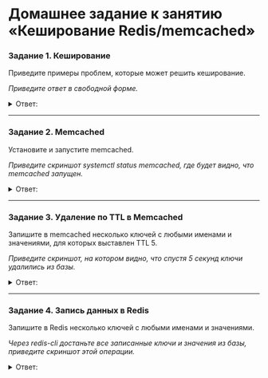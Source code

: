 # Домашнее задание к занятию «Кеширование Redis/memcached»

### Задание 1. Кеширование 

Приведите примеры проблем, которые может решить кеширование. 

*Приведите ответ в свободной форме.*

<details> 
<summary> Ответ:  </summary>
  
Кешировать можно хоть все что угодно, но это дорго и не всегда имеет смысл. По этому кеширование используют для решения 
проблем таких как:
  
  - запрос к данным который выполняется долго для этого делаем кеширования
  - запрос к одним и тем же данным часто делаем кеширование
  - данные задачи используются в вычислении, то можно их загрузить в кеш и вызывать во время выполнения программы 
</details> 

---

### Задание 2. Memcached

Установите и запустите memcached.

*Приведите скриншот systemctl status memcached, где будет видно, что memcached запущен.*

<details> 
<summary> Ответ:  </summary>

 Memcached — это бесплатная высокопроизводительная система кэширования распределенной памяти с открытым исходным кодом.

 Установим на AlmaLinux
 ~~~
 sudo dnf install memcached - y
~~~

![](https://user-images.githubusercontent.com/136073445/262738461-a0c3ff74-9626-49a1-86a8-8cc4f7f0b210.png)

![](https://user-images.githubusercontent.com/136073445/262738923-175e2f3c-9925-4ce3-a849-7c9cf1473969.png)


</details> 

---

### Задание 3. Удаление по TTL в Memcached

Запишите в memcached несколько ключей с любыми именами и значениями, для которых выставлен TTL 5. 

*Приведите скриншот, на котором видно, что спустя 5 секунд ключи удалились из базы.*

<details> 
<summary> Ответ:  </summary>

Посмотрим настроики 
~~~
sudo vi /etc/sysconfig/memcached
~~~

![](https://user-images.githubusercontent.com/136073445/262742074-9019e55b-5566-4e35-9ca1-ea1acbc4725f.png)

подлючаемся по telnet
~~~
telnet localhost 11211
~~~

![](https://user-images.githubusercontent.com/136073445/262750432-bab351d9-7d37-43d7-8ac2-3932f756d95c.png)

сохраняем данные 
~~~
add имя 0 время хранение размер данных в байтах
~~~

проверяем запись (успеть за 5 секунд)

~~~
get имя
~~~

![](https://user-images.githubusercontent.com/136073445/262756304-4de04fa6-c4a1-4e37-ac0d-65a45cd378f7.png)

![](https://user-images.githubusercontent.com/136073445/262757052-d6cbefa2-15e3-40e7-88fd-fc98f3c5182d.png)

Если add поставить 0 то данные будут хранится вечно 

для удаления используем команду 

~~~
delete имя
~~~
![](https://user-images.githubusercontent.com/136073445/262758201-2426977e-6720-42dd-a1aa-14b9ba9c44a4.png)

</details> 

---

### Задание 4. Запись данных в Redis

Запишите в Redis несколько ключей с любыми именами и значениями. 

*Через redis-cli достаньте все записанные ключи и значения из базы, приведите скриншот этой операции.*

<details> 
<summary> Ответ:  </summary>

Заведем ключи командой
~~~
set k1 hi
~~~

![](https://user-images.githubusercontent.com/136073445/262760632-1a5af218-060e-456f-b6aa-5ae9fbab8e02.png)

![](https://user-images.githubusercontent.com/136073445/262760418-c9d142e3-d7af-4707-bd90-50230860dbe2.png)




</details> 
